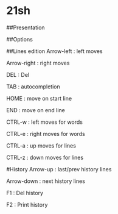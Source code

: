 # 21sh
##Presentation

##Options

##Lines edition
Arrow-left  : left moves

Arrow-right : right moves


DEL         : Del


TAB         : autocompletion

HOME        : move on start line

END         : move on end line

CTRL-w      : left moves for words

CTRL-e      : right moves for words

CTRL-a      : up moves for lines

CTRL-z      : down moves for lines


#History
Arrow-up    : last/prev history lines

Arrow-down  : next history lines


F1          : Del history

F2          : Print history

